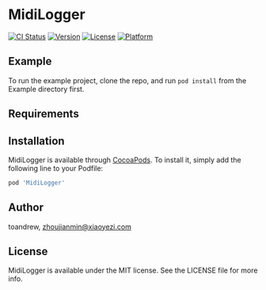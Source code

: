 # MidiLogger

[![CI Status](https://img.shields.io/travis/toandrew/MidiLogger.svg?style=flat)](https://travis-ci.org/toandrew/MidiLogger)
[![Version](https://img.shields.io/cocoapods/v/MidiLogger.svg?style=flat)](https://cocoapods.org/pods/MidiLogger)
[![License](https://img.shields.io/cocoapods/l/MidiLogger.svg?style=flat)](https://cocoapods.org/pods/MidiLogger)
[![Platform](https://img.shields.io/cocoapods/p/MidiLogger.svg?style=flat)](https://cocoapods.org/pods/MidiLogger)

## Example

To run the example project, clone the repo, and run `pod install` from the Example directory first.

## Requirements

## Installation

MidiLogger is available through [CocoaPods](https://cocoapods.org). To install
it, simply add the following line to your Podfile:

```ruby
pod 'MidiLogger'
```

## Author

toandrew, zhoujianmin@xiaoyezi.com

## License

MidiLogger is available under the MIT license. See the LICENSE file for more info.
